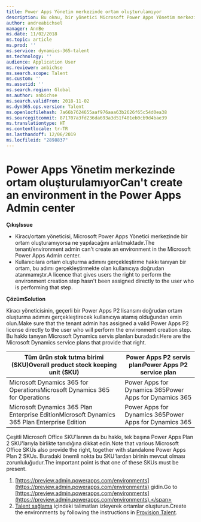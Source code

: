 ```yaml
---
title: Power Apps Yönetim merkezinde ortam oluşturulamıyor
description: Bu oknu, bir yönetici Microsoft Power Apps Yönetim merkezinde bir ortam oluşturamıyorsa ne yapılacağını anlatmaktadır.
author: andreabichsel
manager: AnnBe
ms.date: 11/02/2018
ms.topic: article
ms.prod: ''
ms.service: dynamics-365-talent
ms.technology: ''
audience: Application User
ms.reviewer: anbichse
ms.search.scope: Talent
ms.custom: ''
ms.assetid: ''
ms.search.region: Global
ms.author: anbichse
ms.search.validFrom: 2018-11-02
ms.dyn365.ops.version: Talent
ms.openlocfilehash: 7a66b7624655aaf976aaa63b2626f65c54d0ea38
ms.sourcegitcommit: 871707a3fd236da693a3d51f401eb0cb9d4bae39
ms.translationtype: HT
ms.contentlocale: tr-TR
ms.lasthandoff: 12/06/2019
ms.locfileid: "2898837"
---
```

# <a name="cant-create-an-environment-in-the-power-apps-admin-center"></a><span data-ttu-id="eed07-103">Power Apps Yönetim merkezinde ortam oluşturulamıyor</span><span class="sxs-lookup"><span data-stu-id="eed07-103">Can't create an environment in the Power Apps Admin center</span></span>

<span data-ttu-id="eed07-104">**Çıkış**</span><span class="sxs-lookup"><span data-stu-id="eed07-104">**Issue**</span></span>

- <span data-ttu-id="eed07-105">Kiracı/ortam yöneticisi, Microsoft Power Apps Yönetici merkezinde bir ortam oluşturamıyorsa ne yapılacağını anlatmaktadır.</span><span class="sxs-lookup"><span data-stu-id="eed07-105">The tenant/environment admin can't create an environment in the Microsoft Power Apps Admin center.</span></span>
- <span data-ttu-id="eed07-106">Kullanıcılara ortam oluşturma adımını gerçekleştirme hakkı tanıyan bir ortam, bu adımı gerçekleştirmekte olan kullanıcıya doğrudan atanmamıştır.</span><span class="sxs-lookup"><span data-stu-id="eed07-106">A licence that gives users the right to perform the environment creation step hasn't been assigned directly to the user who is performing that step.</span></span>

<span data-ttu-id="eed07-107">**Çözüm**</span><span class="sxs-lookup"><span data-stu-id="eed07-107">**Solution**</span></span>

<span data-ttu-id="eed07-108">Kiracı yöneticisinin, geçerli bir Power Apps P2 lisansını doğrudan ortam oluşturma adımını gerçekleştirecek kullanıcıya atamış olduğundan emin olun.</span><span class="sxs-lookup"><span data-stu-id="eed07-108">Make sure that the tenant admin has assigned a valid Power Apps P2 license directly to the user who will perform the environment creation step.</span></span> <span data-ttu-id="eed07-109">Bu hakkı tanıyan Microsoft Dynamics servis planları buradadır.</span><span class="sxs-lookup"><span data-stu-id="eed07-109">Here are the Microsoft Dynamics service plans that provide that right.</span></span>

| <span data-ttu-id="eed07-110">Tüm ürün stok tutma birimi (SKU)</span><span class="sxs-lookup"><span data-stu-id="eed07-110">Overall product stock keeping unit (SKU)</span></span>       | <span data-ttu-id="eed07-111">Power Apps P2 servis planı</span><span class="sxs-lookup"><span data-stu-id="eed07-111">Power Apps P2 service plan</span></span>  |
|------------------------------------------------|----------------------------|
| <span data-ttu-id="eed07-112">Microsoft Dynamics 365 for Operations</span><span class="sxs-lookup"><span data-stu-id="eed07-112">Microsoft Dynamics 365 for Operations</span></span>          | <span data-ttu-id="eed07-113">Power Apps for Dynamics 365</span><span class="sxs-lookup"><span data-stu-id="eed07-113">Power Apps for Dynamics 365</span></span> |
| <span data-ttu-id="eed07-114">Microsoft Dynamics 365 Plan Enterprise Edition</span><span class="sxs-lookup"><span data-stu-id="eed07-114">Microsoft Dynamics 365 Plan Enterprise Edition</span></span> | <span data-ttu-id="eed07-115">Power Apps for Dynamics 365</span><span class="sxs-lookup"><span data-stu-id="eed07-115">Power Apps for Dynamics 365</span></span> |

<span data-ttu-id="eed07-116">Çeşitli Microsoft Office SKU'larının da bu hakkı, tek başına Power Apps Plan 2 SKU'larıyla birlikte tanıdığına dikkat edin.</span><span class="sxs-lookup"><span data-stu-id="eed07-116">Note that various Microsoft Office SKUs also provide the right, together with standalone Power Apps Plan 2 SKUs.</span></span> <span data-ttu-id="eed07-117">Buradaki önemli nokta bu SKU'lardan birinin mevcut olması zorunluluğudur.</span><span class="sxs-lookup"><span data-stu-id="eed07-117">The important point is that one of these SKUs must be present.</span></span>

1. <span data-ttu-id="eed07-118">[https://preview.admin.powerapps.com/environments](https://preview.admin.powerapps.com/environments) gidin.</span><span class="sxs-lookup"><span data-stu-id="eed07-118">Go to [https://preview.admin.powerapps.com/environments](https://preview.admin.powerapps.com/environments).</span></span>
2. <span data-ttu-id="eed07-119">[Talent sağlama](https://docs.microsoft.com/dynamics365/unified-operations/talent/provisioning-talent) içindeki talimatları izleyerek ortamlar oluşturun.</span><span class="sxs-lookup"><span data-stu-id="eed07-119">Create the environments by following the instructions in [Provision Talent](https://docs.microsoft.com/dynamics365/unified-operations/talent/provisioning-talent).</span></span>
